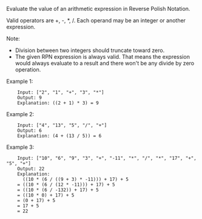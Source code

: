 Evaluate the value of an arithmetic expression in Reverse Polish Notation.

Valid operators are +, -, *, /. Each operand may be an integer or another expression.

Note:

 - Division between two integers should truncate toward zero.
 - The given RPN expression is always valid. That means the expression would always evaluate to a result and there won't be any divide by zero operation.

Example 1:

        Input: ["2", "1", "+", "3", "*"]
        Output: 9
        Explanation: ((2 + 1) * 3) = 9

Example 2:

        Input: ["4", "13", "5", "/", "+"]
        Output: 6
        Explanation: (4 + (13 / 5)) = 6

Example 3:

        Input: ["10", "6", "9", "3", "+", "-11", "*", "/", "*", "17", "+", "5", "+"]
        Output: 22
        Explanation: 
          ((10 * (6 / ((9 + 3) * -11))) + 17) + 5
        = ((10 * (6 / (12 * -11))) + 17) + 5
        = ((10 * (6 / -132)) + 17) + 5
        = ((10 * 0) + 17) + 5
        = (0 + 17) + 5
        = 17 + 5
        = 22
